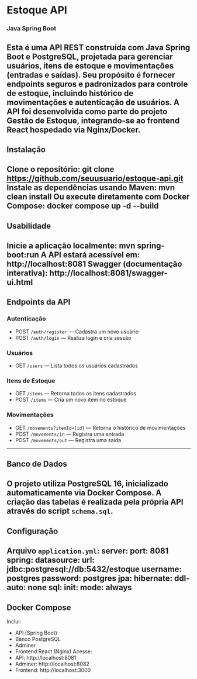 # Estoque API
### Java Spring Boot
Esta é uma **API REST** construída com **Java Spring Boot** e **PostgreSQL**, projetada para
gerenciar usuários, itens de estoque e movimentações (entradas e saídas).
Seu propósito é fornecer endpoints seguros e padronizados para controle de estoque, incluindo
histórico de movimentações e autenticação de usuários.
A API foi desenvolvida como parte do projeto **Gestão de Estoque**, integrando-se ao frontend
React hospedado via Nginx/Docker.
---
##  Instalação
Clone o repositório:
git clone https://github.com/seuusuario/estoque-api.git
Instale as dependências usando **Maven**:
mvn clean install
Ou execute diretamente com Docker Compose:
docker compose up -d --build
---
##  Usabilidade
Inicie a aplicação localmente:
mvn spring-boot:run
A API estará acessível em:
http://localhost:8081
Swagger (documentação interativa):
http://localhost:8081/swagger-ui.html
---
##  Endpoints da API
###  Autenticação
- POST `/auth/register` — Cadastra um novo usuário
- POST `/auth/login` — Realiza login e cria sessão
###  Usuários
- GET `/users` — Lista todos os usuários cadastrados
###  Itens de Estoque
- GET `/items` — Retorna todos os itens cadastrados
- POST `/items` — Cria um novo item no estoque
###  Movimentações
- GET `/movements?itemId={id}` — Retorna o histórico de movimentações
- POST `/movements/in` — Registra uma entrada
- POST `/movements/out` — Registra uma saída
---
##  Banco de Dados
O projeto utiliza **PostgreSQL 16**, inicializado automaticamente via Docker Compose.
A criação das tabelas é realizada pela própria API através do script `schema.sql`.
---
##  Configuração
Arquivo `application.yml`:
server:
port: 8081
spring:
datasource:
url: jdbc:postgresql://db:5432/estoque
username: postgres
password: postgres
jpa:
hibernate:
ddl-auto: none
sql:
init:
mode: always
---
##  Docker Compose
Inclui:
- API (Spring Boot)
- Banco PostgreSQL
- Adminer
- Frontend React (Nginx)
  Acesse:
- API: http://localhost:8081
- Adminer: http://localhost:8082
- Frontend: http://localhost:3000